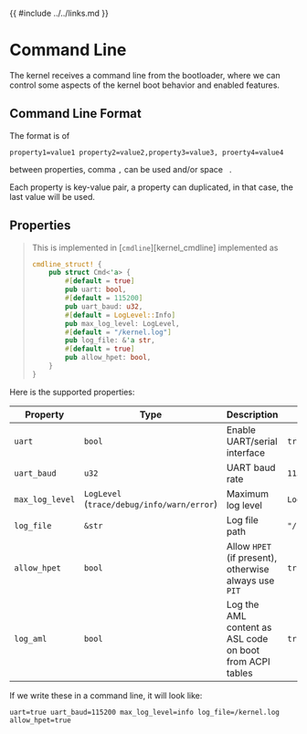 {{ #include ../../links.md }}

# Command Line

The kernel receives a command line from the bootloader, where we can control
some aspects of the kernel boot behavior and enabled features.

## Command Line Format

The format is of
```
property1=value1 property2=value2,property3=value3, proerty4=value4
```

between properties, comma `,` can be used and/or space ` `.

Each property is key-value pair, a property can duplicated, in that case, the
last value will be used.

## Properties

> This is implemented in [`cmdline`][kernel_cmdline]
> implemented as
> ```rust
> cmdline_struct! {
>     pub struct Cmd<'a> {
>         #[default = true]
>         pub uart: bool,
>         #[default = 115200]
>         pub uart_baud: u32,
>         #[default = LogLevel::Info]
>         pub max_log_level: LogLevel,
>         #[default = "/kernel.log"]
>         pub log_file: &'a str,
>         #[default = true]
>         pub allow_hpet: bool,
>     }
> }
> ```

Here is the supported properties:


| Property        | Type                                       | Description                                              | Default          |
|-----------------|--------------------------------------------|----------------------------------------------------------|------------------|
| `uart`          | `bool`                                     | Enable UART/serial interface                             | `true`           |
| `uart_baud`     | `u32`                                      | UART baud rate                                           | `115200`         |
| `max_log_level` | `LogLevel` (`trace/debug/info/warn/error`) | Maximum log level                                        | `LogLevel::Info` |
| `log_file`      | `&str`                                     | Log file path                                            | `"/kernel.log"`  |
| `allow_hpet`    | `bool`                                     | Allow `HPET` (if present), otherwise always use `PIT`    | `true`           |
| `log_aml`       | `bool`                                     | Log the AML content as ASL code on boot from ACPI tables | `true`           |


If we write these in a command line, it will look like:
```
uart=true uart_baud=115200 max_log_level=info log_file=/kernel.log allow_hpet=true
```
